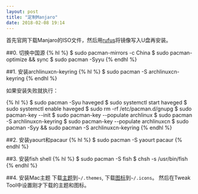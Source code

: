 ```yaml
---
layout: post
title: "定制Manjaro"
date: 2018-02-08 19:14
---
```

首先官网下载Manjaro的ISO文件，然后用[rufus](http://rufus.akeo.ie/)将镜像写入U盘再安装。

##0. 切换中国源
{% hl %}
$ sudo pacman-mirrors -c China
$ sudo pacman-optimize && sync
$ sudo pacman -Syyu
{% endhl %}

##1. 安装archlinuxcn-keyring
{% hl %}
$ sudo pacman -S archlinuxcn-keyring
{% endhl %}

如果安装失败就执行：

{% hl %}
$ sudo pacman -Syu haveged
$ sudo systemctl start haveged
$ sudo systemctl enable haveged
$ sudo rm -rf /etc/pacman.d/gnupg
$ sudo pacman-key --init
$ sudo pacman-key --populate archlinux
$ sudo pacman -S archlinuxcn-keyring
$ sudo pacman-key --populate archlinuxcn
$ sudo pacman -Syy && sudo pacman -S archlinuxcn-keyring
{% endhl %}

##2. 安装yaourt和pacaur
{% hl %}
$ sudo pacman -S yaourt pacaur
{% endhl %}

##3. 安装fish shell
{% hl %}
$ sudo pacman -S fish
$ chsh -s /usr/bin/fish 
{% endhl %}

##4. 安装Mac主题
下载[主题](https://github.com/paullinuxthemer/Gnome-OSX)到`~/.themes`, 下载[图标](https://github.com/keeferrourke/la-capitaine-icon-theme/)到`~/.icons`。
然后在Tweak Tool中设置刚才下载的主题和图标。


